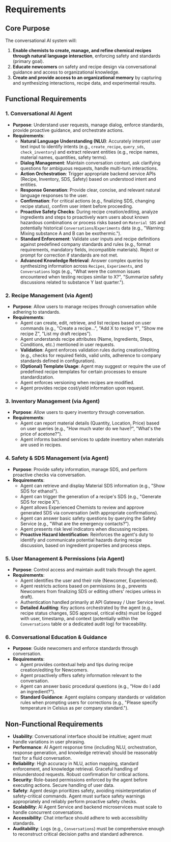 # Requirements

## Core Purpose

The conversational AI system will:

1. **Enable chemists to create, manage, and refine chemical recipes through natural language interaction**, enforcing safety and standards (primary goal).
2. **Educate newcomers** on safety and recipe design via conversational guidance and access to organizational knowledge.
3. **Create and provide access to an organizational memory** by capturing and synthesizing interactions, recipe data, and experimental results.

## Functional Requirements

### 1. Conversational AI Agent

- **Purpose**: Understand user requests, manage dialog, enforce standards, provide proactive guidance, and orchestrate actions.
- **Requirements**:
  - **Natural Language Understanding (NLU)**: Accurately interpret user text input to identify intents (e.g., `create_recipe`, `query_sds`, `check_inventory`) and extract relevant entities (e.g., recipe names, material names, quantities, safety terms).
  - **Dialog Management**: Maintain conversation context, ask clarifying questions for ambiguous requests, handle multi-turn interactions.
  - **Action Orchestration**: Trigger appropriate backend service APIs (Recipe, Inventory, SDS, Safety) based on understood intent and entities.
  - **Response Generation**: Provide clear, concise, and relevant natural language responses to the user.
  - **Confirmation**: For critical actions (e.g., finalizing SDS, changing recipe status), confirm user intent before proceeding.
  - **Proactive Safety Checks**: During recipe creation/editing, analyze ingredients and steps to proactively warn users about known hazardous combinations or process risks based on `Material SDS` and potentially historical `Conversations`/`Experiments` data (e.g., "Warning: Mixing substance A and B can be exothermic.").
  - **Standard Enforcement**: Validate user inputs and recipe definitions against predefined company standards and rules (e.g., format requirements, mandatory fields, incompatible materials). Reject or prompt for correction if standards are not met.
  - **Advanced Knowledge Retrieval**: Answer complex queries by synthesizing information across `Recipes`, `Experiments`, and `Conversations` logs (e.g., "What were the common issues encountered when testing recipes similar to X?", "Summarize safety discussions related to substance Y last quarter.").

### 2. Recipe Management (via Agent)

- **Purpose**: Allow users to manage recipes through conversation while adhering to standards.
- **Requirements**:
  - Agent can create, edit, retrieve, and list recipes based on user commands (e.g., "Create a recipe...", "Add X to recipe Y", "Show me recipe Z", "List my draft recipes").
  - Agent understands recipe attributes (Name, Ingredients, Steps, Conditions, etc.) mentioned in user requests.
  - **Validation**: Agent enforces validation rules during creation/editing (e.g., checks for required fields, valid units, adherence to company standards defined in configuration).
  - **(Optional) Template Usage**: Agent may suggest or require the use of predefined recipe templates for certain processes to ensure standardization.
  - Agent enforces versioning when recipes are modified.
  - Agent provides recipe cost/yield information upon request.

### 3. Inventory Management (via Agent)

- **Purpose**: Allow users to query inventory through conversation.
- **Requirements**:
  - Agent can report material details (Quantity, Location, Price) based on user queries (e.g., "How much water do we have?", "What's the price of acetone?").
  - Agent informs backend services to update inventory when materials are used in recipes.

### 4. Safety & SDS Management (via Agent)

- **Purpose**: Provide safety information, manage SDS, and perform proactive checks via conversation.
- **Requirements**:
  - Agent can retrieve and display Material SDS information (e.g., "Show SDS for ethanol").
  - Agent can trigger the generation of a recipe's SDS (e.g., "Generate SDS for recipe X").
  - Agent allows Experienced Chemists to review and approve generated SDS via conversation (with appropriate confirmations).
  - Agent can answer basic safety questions by querying the Safety Service (e.g., "What are the emergency contacts?").
  - Agent presents risk level indicators when discussing recipes.
  - **Proactive Hazard Identification**: Reinforces the agent's duty to identify and communicate potential hazards during recipe discussion, based on ingredient properties and process steps.

### 5. User Management & Permissions (via Agent)

- **Purpose**: Control access and maintain audit trails through the agent.
- **Requirements**:
  - Agent identifies the user and their role (Newcomer, Experienced).
  - Agent restricts actions based on permissions (e.g., prevents Newcomers from finalizing SDS or editing others' recipes unless in draft).
  - Authentication handled primarily at API Gateway / User Service level.
  - **Detailed Auditing**: Key actions orchestrated by the agent (e.g., recipe status changes, SDS approval, critical edits) must be logged with user, timestamp, and context (potentially within the `Conversations` table or a dedicated audit log) for traceability.

### 6. Conversational Education & Guidance

- **Purpose**: Guide newcomers and enforce standards through conversation.
- **Requirements**:
  - Agent provides contextual help and tips during recipe creation/editing for Newcomers.
  - Agent proactively offers safety information relevant to the conversation.
  - Agent can answer basic procedural questions (e.g., "How do I add an ingredient?").
  - **Standard Guidance**: Agent explains company standards or validation rules when prompting users for corrections (e.g., "Please specify temperature in Celsius as per company standard.").

## Non-Functional Requirements

- **Usability**: Conversational interface should be intuitive; agent must handle variations in user phrasing.
- **Performance**: AI Agent response time (including NLU, orchestration, response generation, and knowledge retrieval) should be reasonably fast for a fluid conversation.
- **Reliability**: High accuracy in NLU, action mapping, standard enforcement, and knowledge retrieval. Graceful handling of misunderstood requests. Robust confirmation for critical actions.
- **Security**: Role-based permissions enforced by the agent before executing actions. Secure handling of user data.
- **Safety**: Agent design prioritizes safety, avoiding misinterpretation of safety-critical commands. Agent must surface safety warnings appropriately and reliably perform proactive safety checks.
- **Scalability**: AI Agent Service and backend microservices must scale to handle concurrent conversations.
- **Accessibility**: Chat interface should adhere to web accessibility standards.
- **Auditability**: Logs (e.g., `Conversations`) must be comprehensive enough to reconstruct critical decision paths and standard adherence.
